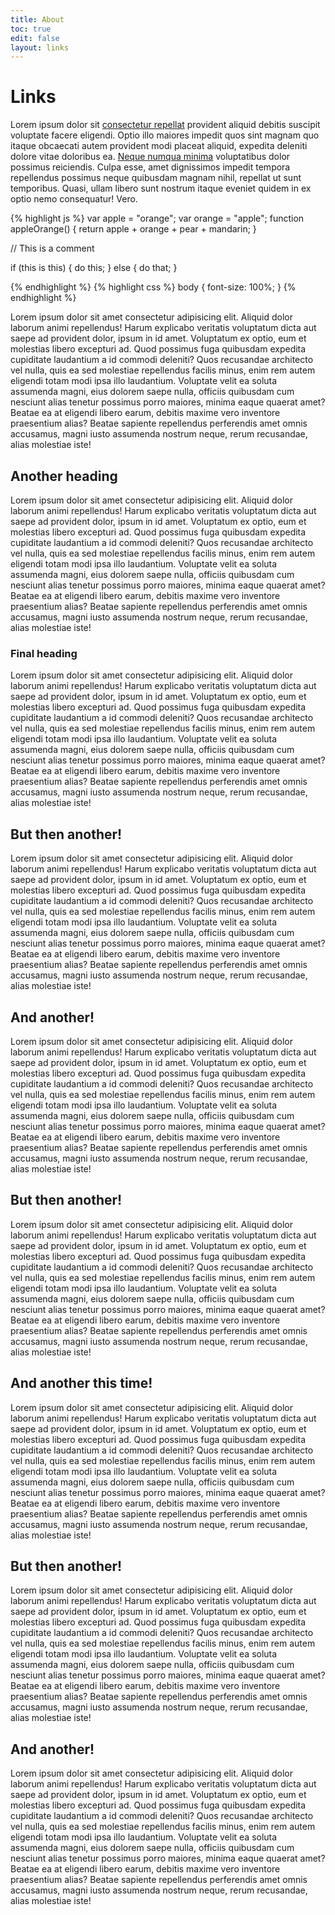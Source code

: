 ```yaml
---
title: About
toc: true
edit: false
layout: links
---
```


<h1 class="h1-title">Links</h1>

Lorem ipsum dolor sit [consectetur repellat](#) provident aliquid debitis suscipit voluptate facere eligendi. Optio illo maiores impedit quos sint magnam quo itaque obcaecati autem provident modi placeat aliquid, expedita deleniti dolore vitae doloribus ea. [Neque numqua minima](#) voluptatibus dolor possimus reiciendis. Culpa esse, amet dignissimos impedit tempora repellendus possimus neque quibusdam magnam nihil, repellat ut sunt temporibus. Quasi, ullam libero sunt nostrum itaque eveniet quidem in ex optio nemo consequatur! Vero.

{% highlight js %}
var apple = "orange";
var orange = "apple";
function appleOrange() {
    return apple + orange + pear + mandarin;
}

// This is a comment

if (this is this) {
    do this;
} else {
    do that;
}

{% endhighlight %}
{% highlight css %}
body {
    font-size: 100%;
}
{% endhighlight %}

Lorem ipsum dolor sit amet consectetur adipisicing elit. Aliquid dolor laborum animi repellendus! Harum explicabo veritatis voluptatum dicta aut saepe ad provident dolor, ipsum in id amet. Voluptatum ex optio, eum et molestias libero excepturi ad. Quod possimus fuga quibusdam expedita cupiditate laudantium a id commodi deleniti? Quos recusandae architecto vel nulla, quis ea sed molestiae repellendus facilis minus, enim rem autem eligendi totam modi ipsa illo laudantium. Voluptate velit ea soluta assumenda magni, eius dolorem saepe nulla, officiis quibusdam cum nesciunt alias tenetur possimus porro maiores, minima eaque quaerat amet? Beatae ea at eligendi libero earum, debitis maxime vero inventore praesentium alias? Beatae sapiente repellendus perferendis amet omnis accusamus, magni iusto assumenda nostrum neque, rerum recusandae, alias molestiae iste!

## Another heading

Lorem ipsum dolor sit amet consectetur adipisicing elit. Aliquid dolor laborum animi repellendus! Harum explicabo veritatis voluptatum dicta aut saepe ad provident dolor, ipsum in id amet. Voluptatum ex optio, eum et molestias libero excepturi ad. Quod possimus fuga quibusdam expedita cupiditate laudantium a id commodi deleniti? Quos recusandae architecto vel nulla, quis ea sed molestiae repellendus facilis minus, enim rem autem eligendi totam modi ipsa illo laudantium. Voluptate velit ea soluta assumenda magni, eius dolorem saepe nulla, officiis quibusdam cum nesciunt alias tenetur possimus porro maiores, minima eaque quaerat amet? Beatae ea at eligendi libero earum, debitis maxime vero inventore praesentium alias? Beatae sapiente repellendus perferendis amet omnis accusamus, magni iusto assumenda nostrum neque, rerum recusandae, alias molestiae iste!

### Final heading

Lorem ipsum dolor sit amet consectetur adipisicing elit. Aliquid dolor laborum animi repellendus! Harum explicabo veritatis voluptatum dicta aut saepe ad provident dolor, ipsum in id amet. Voluptatum ex optio, eum et molestias libero excepturi ad. Quod possimus fuga quibusdam expedita cupiditate laudantium a id commodi deleniti? Quos recusandae architecto vel nulla, quis ea sed molestiae repellendus facilis minus, enim rem autem eligendi totam modi ipsa illo laudantium. Voluptate velit ea soluta assumenda magni, eius dolorem saepe nulla, officiis quibusdam cum nesciunt alias tenetur possimus porro maiores, minima eaque quaerat amet? Beatae ea at eligendi libero earum, debitis maxime vero inventore praesentium alias? Beatae sapiente repellendus perferendis amet omnis accusamus, magni iusto assumenda nostrum neque, rerum recusandae, alias molestiae iste!

## But then another!

Lorem ipsum dolor sit amet consectetur adipisicing elit. Aliquid dolor laborum animi repellendus! Harum explicabo veritatis voluptatum dicta aut saepe ad provident dolor, ipsum in id amet. Voluptatum ex optio, eum et molestias libero excepturi ad. Quod possimus fuga quibusdam expedita cupiditate laudantium a id commodi deleniti? Quos recusandae architecto vel nulla, quis ea sed molestiae repellendus facilis minus, enim rem autem eligendi totam modi ipsa illo laudantium. Voluptate velit ea soluta assumenda magni, eius dolorem saepe nulla, officiis quibusdam cum nesciunt alias tenetur possimus porro maiores, minima eaque quaerat amet? Beatae ea at eligendi libero earum, debitis maxime vero inventore praesentium alias? Beatae sapiente repellendus perferendis amet omnis accusamus, magni iusto assumenda nostrum neque, rerum recusandae, alias molestiae iste!

## And another!

Lorem ipsum dolor sit amet consectetur adipisicing elit. Aliquid dolor laborum animi repellendus! Harum explicabo veritatis voluptatum dicta aut saepe ad provident dolor, ipsum in id amet. Voluptatum ex optio, eum et molestias libero excepturi ad. Quod possimus fuga quibusdam expedita cupiditate laudantium a id commodi deleniti? Quos recusandae architecto vel nulla, quis ea sed molestiae repellendus facilis minus, enim rem autem eligendi totam modi ipsa illo laudantium. Voluptate velit ea soluta assumenda magni, eius dolorem saepe nulla, officiis quibusdam cum nesciunt alias tenetur possimus porro maiores, minima eaque quaerat amet? Beatae ea at eligendi libero earum, debitis maxime vero inventore praesentium alias? Beatae sapiente repellendus perferendis amet omnis accusamus, magni iusto assumenda nostrum neque, rerum recusandae, alias molestiae iste!

## But then another!

Lorem ipsum dolor sit amet consectetur adipisicing elit. Aliquid dolor laborum animi repellendus! Harum explicabo veritatis voluptatum dicta aut saepe ad provident dolor, ipsum in id amet. Voluptatum ex optio, eum et molestias libero excepturi ad. Quod possimus fuga quibusdam expedita cupiditate laudantium a id commodi deleniti? Quos recusandae architecto vel nulla, quis ea sed molestiae repellendus facilis minus, enim rem autem eligendi totam modi ipsa illo laudantium. Voluptate velit ea soluta assumenda magni, eius dolorem saepe nulla, officiis quibusdam cum nesciunt alias tenetur possimus porro maiores, minima eaque quaerat amet? Beatae ea at eligendi libero earum, debitis maxime vero inventore praesentium alias? Beatae sapiente repellendus perferendis amet omnis accusamus, magni iusto assumenda nostrum neque, rerum recusandae, alias molestiae iste!

## And another this time!

Lorem ipsum dolor sit amet consectetur adipisicing elit. Aliquid dolor laborum animi repellendus! Harum explicabo veritatis voluptatum dicta aut saepe ad provident dolor, ipsum in id amet. Voluptatum ex optio, eum et molestias libero excepturi ad. Quod possimus fuga quibusdam expedita cupiditate laudantium a id commodi deleniti? Quos recusandae architecto vel nulla, quis ea sed molestiae repellendus facilis minus, enim rem autem eligendi totam modi ipsa illo laudantium. Voluptate velit ea soluta assumenda magni, eius dolorem saepe nulla, officiis quibusdam cum nesciunt alias tenetur possimus porro maiores, minima eaque quaerat amet? Beatae ea at eligendi libero earum, debitis maxime vero inventore praesentium alias? Beatae sapiente repellendus perferendis amet omnis accusamus, magni iusto assumenda nostrum neque, rerum recusandae, alias molestiae iste!

## But then another!

Lorem ipsum dolor sit amet consectetur adipisicing elit. Aliquid dolor laborum animi repellendus! Harum explicabo veritatis voluptatum dicta aut saepe ad provident dolor, ipsum in id amet. Voluptatum ex optio, eum et molestias libero excepturi ad. Quod possimus fuga quibusdam expedita cupiditate laudantium a id commodi deleniti? Quos recusandae architecto vel nulla, quis ea sed molestiae repellendus facilis minus, enim rem autem eligendi totam modi ipsa illo laudantium. Voluptate velit ea soluta assumenda magni, eius dolorem saepe nulla, officiis quibusdam cum nesciunt alias tenetur possimus porro maiores, minima eaque quaerat amet? Beatae ea at eligendi libero earum, debitis maxime vero inventore praesentium alias? Beatae sapiente repellendus perferendis amet omnis accusamus, magni iusto assumenda nostrum neque, rerum recusandae, alias molestiae iste!

## And another!

Lorem ipsum dolor sit amet consectetur adipisicing elit. Aliquid dolor laborum animi repellendus! Harum explicabo veritatis voluptatum dicta aut saepe ad provident dolor, ipsum in id amet. Voluptatum ex optio, eum et molestias libero excepturi ad. Quod possimus fuga quibusdam expedita cupiditate laudantium a id commodi deleniti? Quos recusandae architecto vel nulla, quis ea sed molestiae repellendus facilis minus, enim rem autem eligendi totam modi ipsa illo laudantium. Voluptate velit ea soluta assumenda magni, eius dolorem saepe nulla, officiis quibusdam cum nesciunt alias tenetur possimus porro maiores, minima eaque quaerat amet? Beatae ea at eligendi libero earum, debitis maxime vero inventore praesentium alias? Beatae sapiente repellendus perferendis amet omnis accusamus, magni iusto assumenda nostrum neque, rerum recusandae, alias molestiae iste!